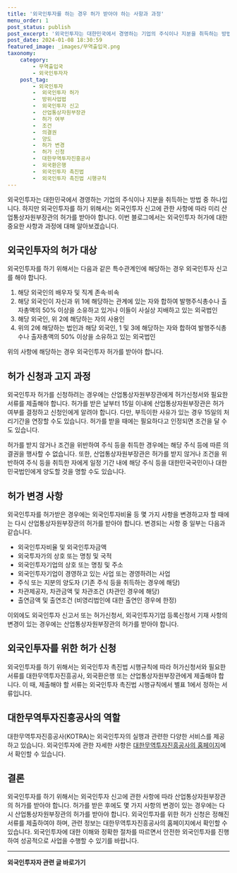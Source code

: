 ```yaml
---
title: '외국인투자를 하는 경우 허가 받아야 하는 사항과 과정'
menu_order: 1
post_status: publish
post_excerpt: '외국인투자는 대한민국에서 경영하는 기업의 주식이나 지분을 취득하는 방법 중 하나입니다. 하지만 외국인투자를 하기 위해서는 외국인투자 신고에 관한 사항에 따라 미리 산업통상자원부장관의 허가를 받아야 합니다. 이번 블로그에서는 외국인투자 허가에 대한 중요한 사항과 과정에 대해 알아보겠습니다.'
post_date: 2024-01-08 18:30:59
featured_image: _images/무역출입국.png
taxonomy:
    category:
        - 무역출입국
        - 외국인투자자
    post_tag:
        - 외국인투자
        -  외국인투자 허가
        -  방위사업법
        -  외국인투자 신고
        -  산업통상자원부장관
        -  허가 여부
        -  조건
        -  의결권
        -  양도
        -  허가 변경
        -  허가 신청
        -  대한무역투자진흥공사
        -  외국환은행
        -  외국인투자 촉진법
        -  외국인투자 촉진법 시행규칙
---
```



외국인투자는 대한민국에서 경영하는 기업의 주식이나 지분을 취득하는 방법 중 하나입니다. 하지만 외국인투자를 하기 위해서는 외국인투자 신고에 관한 사항에 따라 미리 산업통상자원부장관의 허가를 받아야 합니다. 이번 블로그에서는 외국인투자 허가에 대한 중요한 사항과 과정에 대해 알아보겠습니다.

## 외국인투자의 허가 대상

외국인투자를 하기 위해서는 다음과 같은 특수관계인에 해당하는 경우 외국인투자 신고를 해야 합니다.

1. 해당 외국인의 배우자 및 직계 존속·비속
2. 해당 외국인이 자신과 위 1에 해당하는 관계에 있는 자와 합하여 발행주식총수나 출자총액의 50% 이상을 소유하고 있거나 이들이 사실상 지배하고 있는 외국법인
3. 해당 외국인, 위 2에 해당하는 자의 사용인
4. 위의 2에 해당하는 법인과 해당 외국인, 1 및 3에 해당하는 자와 합하여 발행주식총수나 출자총액의 50% 이상을 소유하고 있는 외국법인

위의 사항에 해당하는 경우 외국인투자 허가를 받아야 합니다.

## 허가 신청과 고지 과정

외국인투자 허가를 신청하려는 경우에는 산업통상자원부장관에게 허가신청서와 필요한 서류를 제출해야 합니다. 허가를 받은 날부터 15일 이내에 산업통상자원부장관은 허가 여부를 결정하고 신청인에게 알려야 합니다. 다만, 부득이한 사유가 있는 경우 15일의 처리기간을 연장할 수도 있습니다. 허가를 받을 때에는 필요하다고 인정되면 조건을 달 수도 있습니다.

허가를 받지 않거나 조건을 위반하여 주식 등을 취득한 경우에는 해당 주식 등에 따른 의결권을 행사할 수 없습니다. 또한, 산업통상자원부장관은 허가를 받지 않거나 조건을 위반하여 주식 등을 취득한 자에게 일정 기간 내에 해당 주식 등을 대한민국국민이나 대한민국법인에게 양도할 것을 명할 수도 있습니다.

## 허가 변경 사항

외국인투자를 허가받은 경우에는 외국인투자비율 등 몇 가지 사항을 변경하고자 할 때에는 다시 산업통상자원부장관의 허가를 받아야 합니다. 변경되는 사항 중 일부는 다음과 같습니다.

- 외국인투자비율 및 외국인투자금액
- 외국투자가의 상호 또는 명칭 및 국적
- 외국인투자기업의 상호 또는 명칭 및 주소
- 외국인투자기업이 경영하고 있는 사업 또는 경영하려는 사업
- 주식 또는 지분의 양도자 (기존 주식 등을 취득하는 경우에 해당)
- 차관제공자, 차관금액 및 차관조건 (차관인 경우에 해당)
- 출연금액 및 출연조건 (비영리법인에 대한 출연인 경우에 한정)

이외에도 외국인투자 신고서 또는 허가신청서, 외국인투자기업 등록신청서 기재 사항의 변경이 있는 경우에는 산업통상자원부장관의 허가를 받아야 합니다.

## 외국인투자를 위한 허가 신청

외국인투자를 하기 위해서는 외국인투자 촉진법 시행규칙에 따라 허가신청서와 필요한 서류를 대한무역투자진흥공사, 외국환은행 또는 산업통상자원부장관에게 제출해야 합니다. 이 때, 제출해야 할 서류는 외국인투자 촉진법 시행규칙에서 별표 1에서 정하는 서류입니다.

## 대한무역투자진흥공사의 역할

대한무역투자진흥공사(KOTRA)는 외국인투자의 실행과 관련한 다양한 서비스를 제공하고 있습니다. 외국인투자에 관한 자세한 사항은 [대한무역투자진흥공사의 홈페이지](http://www.investkorea.org)에서 확인할 수 있습니다.

## 결론

외국인투자를 하기 위해서는 외국인투자 신고에 관한 사항에 따라 산업통상자원부장관의 허가를 받아야 합니다. 허가를 받은 후에도 몇 가지 사항의 변경이 있는 경우에는 다시 산업통상자원부장관의 허가를 받아야 합니다. 외국인투자를 위한 허가 신청은 정해진 서류를 제출하여야 하며, 관련 정보는 대한무역투자진흥공사의 홈페이지에서 확인할 수 있습니다. 외국인투자에 대한 이해와 정확한 절차를 따르면서 안전한 외국인투자를 진행하여 성공적으로 사업을 수행할 수 있기를 바랍니다.
<!-- wp:separator -->
<hr class="wp-block-separator has-alpha-channel-opacity"/>
<!-- /wp:separator -->

<!-- wp:group {"backgroundColor":"base","layout":{"type":"constrained"}} -->
<div class="wp-block-group has-base-background-color has-background"><!-- wp:paragraph {"align":"center","fontSize":"medium"} -->
<p class="has-text-align-center has-large-font-size"><strong>외국인투자자 관련 글 바로가기</strong></p>
<!-- /wp:paragraph -->


<!-- wp:latest-posts
{"categories":[{"id":14375,"count":19,"description":"","link":"https://uknowlaw.com/category/%ec%99%b8%ea%b5%ad%ec%9d%b8%ed%88%ac%ec%9e%90%ec%9e%90/","name":"외국인투자자","slug":"외국인투자자","taxonomy":"category","parent":0,"meta":[],"_links":{"self":[{"href":"https://uknowlaw.com/wp-json/wp/v2/categories/14375"}],"collection":[{"href":"https://uknowlaw.com/wp-json/wp/v2/categories"}],"about":[{"href":"https://uknowlaw.com/wp-json/wp/v2/taxonomies/category"}],"wp:post_type":[{"href":"https://uknowlaw.com/wp-json/wp/v2/posts?categories=14375"}],"curies":[{"name":"wp","href":"https://api.w.org/{rel}","templated":true}]}}],"postsToShow":100,"excerptLength":28,"postLayout":"grid","columns":2,"featuredImageAlign":"left","featuredImageSizeSlug":"large","fontSize":"small"} /--></div>
<!-- /wp:group -->